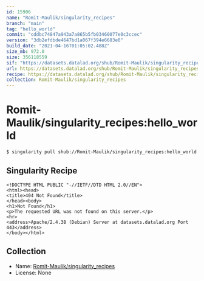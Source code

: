 ```yaml
---
id: 15906
name: "Romit-Maulik/singularity_recipes"
branch: "main"
tag: "hello_world"
commit: "cddbc74847a943a7a865b5fb03460077e0c3ccec"
version: "3db2efdbde4647bd1a067f394e6683e0"
build_date: "2021-04-16T01:05:02.488Z"
size_mb: 972.0
size: 356118559
sif: "https://datasets.datalad.org/shub/Romit-Maulik/singularity_recipes/hello_world/2021-04-16-cddbc748-3db2efdb/3db2efdbde4647bd1a067f394e6683e0.sif"
url: https://datasets.datalad.org/shub/Romit-Maulik/singularity_recipes/hello_world/2021-04-16-cddbc748-3db2efdb/
recipe: https://datasets.datalad.org/shub/Romit-Maulik/singularity_recipes/hello_world/2021-04-16-cddbc748-3db2efdb/Singularity
collection: Romit-Maulik/singularity_recipes
---
```


# Romit-Maulik/singularity_recipes:hello_world

```bash
$ singularity pull shub://Romit-Maulik/singularity_recipes:hello_world
```

## Singularity Recipe

```singularity
<!DOCTYPE HTML PUBLIC "-//IETF//DTD HTML 2.0//EN">
<html><head>
<title>404 Not Found</title>
</head><body>
<h1>Not Found</h1>
<p>The requested URL was not found on this server.</p>
<hr>
<address>Apache/2.4.38 (Debian) Server at datasets.datalad.org Port 443</address>
</body></html>
```

## Collection

 - Name: [Romit-Maulik/singularity_recipes](https://github.com/Romit-Maulik/singularity_recipes)
 - License: None

